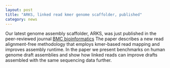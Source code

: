 ```yaml
---  
layout: post  
title: "ARKS, linked read kmer genome scaffolder, published"  
category: news  
---  
```


Our latest genome assembly scaffolder, ARKS, was just published in the peer-reviewed journal [BMC bioinformatics](https://rdcu.be/1h3M/)
The paper describes a new read alignment-free methodology that employs kmer-based read mapping and improves assembly runtime.
In the paper we present benchmarks on human genome draft assemblies and show how linked reads can improve drafts assembled with the same sequencing data further. 

